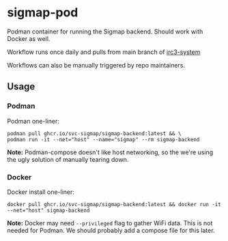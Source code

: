 # sigmap-pod

Podman container for running the Sigmap backend. Should work with Docker as well.

Workflow runs once daily and pulls from main branch of [irc3-system](https://github.com/SVC-Sigmap/irc3-system)

Workflows can also be manually triggered by repo maintainers.

## Usage

### Podman
Podman one-liner:
```
podman pull ghcr.io/svc-sigmap/sigmap-backend:latest && \
podman run -it --net="host" --name="sigmap" --rm sigmap-backend
```
**Note:** Podman-compose doesn't like host networking, so the we're using the ugly solution of manually tearing down.


### Docker

Docker install one-liner:

```
docker pull ghcr.io/svc-sigmap/sigmap-backend:latest && docker run -it --net="host" sigmap-backend
```
**Note:** Docker may need `--privileged` flag to gather WiFi data. This is not needed for Podman.
We should probably add a compose file for this later.

